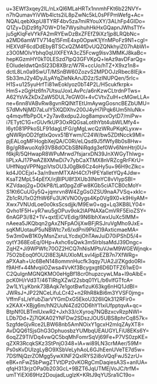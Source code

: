 u+3EWf3xqey2IL/nLxQl6MLaHRTx1nnmhFKt6b22NVY=
n7hQumavYiVWb4lcts2iL8pZwNc5kL0sPFPmWefg+Ac=
NQALqebXkpU8TYRF4bv5za7miRYouXY/3ALhFp4GlDo=
Q1Zy+DjDz9fg7OW+D1e7WysihuhHkHxGQapnJWhsT1Y=
ju5gKIqFeVYkFA2mRYEwDzBxZFEfZ9iXz1jp8LRQbNc=
a2MD6amWTV714q15FmE4xp0OpwK1jYnMPoFz9N1+cgI=
HEXVdF6cdDdEbyBTSCxQZM4fDvUQZQNkhyiZ07hAbWI=
z3O0MOIvYbhq0qUlXFEYA3cZ5Fcwg9isv3MMKJ8kaBc=
hepKGzmHY0kT0LESzd7IpQ3GFVKpQ+leAz9avDFarQg=
EOIudeIdwtQnSI23D8XBrz/W7R+ccUo/hTZ+X9xz1n8=
dctL8Ln0a9SwUT/MSnBW60ZozvS2MPDOJzRbec8IEjk=
Sb33mJ2y4DyJLyAYqZleNkAnJD2z/SzINUPQen/5rIc=
H1S+u125yuHrfTi81wEoklyoz0bT4P2L/H5cukfkrpk=
HmS+zGgHz6fn7Utsu/JoxLAvPc/a6nKzwCLtrdnPTws=
A62YsVkZkDxZaW5DUL7eGW0l+4vCVtvZulH+cMGwLLA=
ne+6nn8VABvRw8gvnRQlNtTEtUmAywgGosncBEZbUMU=
57dMvNjMD7aLulY5XQDXhv200J4yH7IPqk6Um5hIuNk=
q4mqvffbPpOL+2y7av8xdpu2Jog8ampvxOytD7/miPw=
i7ETytC1G+rGUvfkUP3OxRQGsaLotIhYbt4ubWLMfy4=
l6yt081PPkoSLF91dagLtFG/gMgLwcQzWRuPKqKLyxw=
gNWRjnOD2fgtIxQovx51BYwm/C24W/bw5ZDtNcck9MI=
pjEALogMFHogbXejQA/C0Ri/eLQsd9J5fWfy8b0s8Hw=
Bg/gR8wuoXq93VB8dOCbSBNiRqdg3ef0Wv6NmHtrj0U=
f6kjR/5QHwapR8WPuMrwd7fsjarxDN39JnXWGyThIwg=
IiPLxAJ17PwAZ8XMwDi7v7ybCaXTMX8nVRZcgRrFKrU=
UHfNqqVPPNgziVtsOU3J0gBk6Cz4oHy5u+96H9cZlkc=
kd4J0CEjxl+3a/n9xmMTXAH4Ct7HPEYalletYQy4Jdw=
KsaT2MpL54pEfX/irjBIPU8f3XUb3INmYC8vVlypSBI=
KZVdaoj2g+D0kP8/tLat0pgZdFw8KGb5ciATCB0cMoY=
S1Kt6CuUGy5Q+jqmrvn8W4ZgGsOZSU9naA7VSq+xkIc=
Zb1cRU1xO2fhW6Fu3UKVNO0ygs4Kp0Vg9X0+k9HiyAM=
Xwx7VNUdLoe0o0ksScsdjjk/M9Ew0+qg+Lq3KB8LY04=
Qvho1F5H+yR7wu5gOPuv9ok2lAPNAXaCmVRF5EioZSY=
6nAGP3i/82+1V+qxtEiCVEdig/9N6lbhXwxUuXc5lMM=
nAeea5JKQbqn2gAxZNFpAOijXwBFjRSJruVgMho9JxE=
sqKMUotauP5uNBWtc7x6/xdPni9PkIZI9AxticmaeMA=
5w3m0wB1K0yMsnZxruLYcdxjOhTAwJuiD70iPShD5/4=
oytY368EoEq/0Hp+Axhc6sQwk3m5IrblsaMdJ39Dngc=
ZqHZ+Ji9WPWfc70OZ2HCQ7nNisMPtuVJwM9WGEWjnqk=
75O2bEoq0fOU2I8E3jAIUXloMLsvI4jpEZB7n7XfWRg=
aPXAah+Uc6BeN148ommnHucfk3qqy7UA2J/ZKgdo0RI=
f9AHf+44MvqiiOZwsa4VvKf3Bcygxgt6D6DTFZ61wE0=
C2QuIgnMGNQKMO0eHgBf18cr0hupzcywLMa+I9oAlbE=
pcK0H/rVd3T/46TlRtgXZwl22sbq01YL/b6vlfGTfcA=
2w1LYLyKbnk73BAqk7e1gotBwfizuK63kg6nHQ1JdBI=
JWRsJ+JP22NCeLifuLCr42+n2RhR8kBi6m3YVSF0jmg=
VffmFsL/eYubZiarVYGmDxG5EkoU326IiQk312RFir0=
x2KAX+XBjg6m/hN2UuN4Zd2OD6hY11xiUfpptqvA+qc=
BtpNf0LBTmlUxwR2+Jxh33/cXyroq7NQBzxcvRzpNWI=
LDb7Dd+Zj7lQKA02YNFDw2SDszJOU5UBS8phrCq857k=
5zgfdeGjvRce2LBW68nb5AmNOixY1gcxH2mIqZAyXT8=
AvDQQ61SjsGhG3OphuosbzYUMbqUEAUGYLFiU8EKs6Y=
6oqZZ9TlVDq4vwQC5bqMhFomrSqVj69Fe+P7VS0zpKE=
qZXR3RcqkSKz3StPnjO348+lA+wi89LN3crMAer/59M=
Ps0sKvDUIzgLyBO9XSbVeLyhAoL6GJhEenUVeTE7d5w=
7DSfNjQzrZOMgg5ywXINF2QxlRYS2i8oVQqFwJ52zrU=
eBK+nFwZ5bPwgZTVtDPz0vKORgCmDaqiesA3S+anIUA=
qfqH313rjzOPa0b203GcL+9BZT6JqUTMEjVoJC/trfM=
umTYiEXl69Hz2DoujadLuglzK+KRtJ9qYUSra1iC19o=
